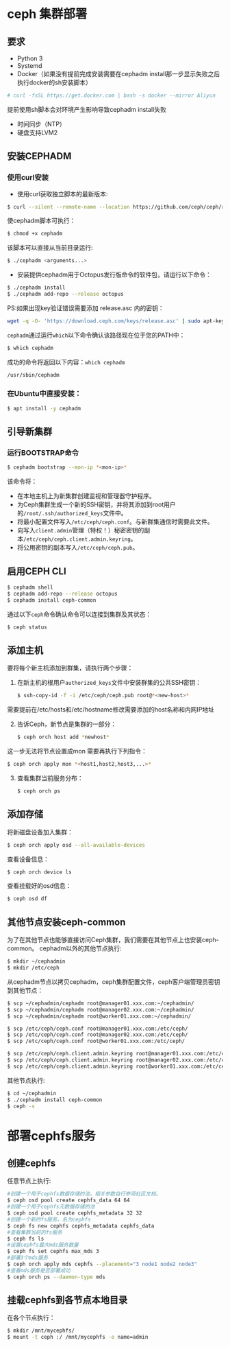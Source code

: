 # ceph 集群部署

## 要求

* Python 3
* Systemd
* Docker（如果没有提前完成安装需要在cephadm install那一步显示失败之后执行docker的sh安装脚本）
```bash 
# curl -fsSL https://get.docker.com | bash -s docker --mirror Aliyun
```
提前使用sh脚本会对环境产生影响导致cephadm install失败
* 时间同步（NTP）
* 硬盘支持LVM2

## 安装CEPHADM

### 使用curl安装
* 使用curl获取独立脚本的最新版本:    
	

```bash
$ curl --silent --remote-name --location https://github.com/ceph/ceph/raw/octopus/src/cephadm/cephadm
```

使cephadm脚本可执行：

```bash
$ chmod +x cephadm
```

该脚本可以直接从当前目录运行:
	
```bash
$ ./cephadm <arguments...>
```

* 安装提供cephadm用于Octopus发行版命令的软件包，请运行以下命令：
	
```bash
$ ./cephadm install
$ ./cephadm add-repo --release octopus
```
PS:如果出现key验证错误需要添加 release.asc 内的密钥：

```bash
wget -q -O- 'https://download.ceph.com/keys/release.asc' | sudo apt-key add -
```

`cephadm`通过运行`which`以下命令确认该路径现在位于您的PATH中：

```bash
$ which cephadm
```

成功的命令将返回以下内容：`which cephadm`

```bash
/usr/sbin/cephadm
```

### 在Ubuntu中直接安装：

```bash
$ apt install -y cephadm
```


## 引导新集群

### 运行BOOTSTRAP命令

```bash 
$ cephadm bootstrap --mon-ip *<mon-ip>* 
```

该命令将：

- 在本地主机上为新集群创建监视和管理器守护程序。
- 为Ceph集群生成一个新的SSH密钥，并将其添加到root用户的`/root/.ssh/authorized_keys`文件中。
- 将最小配置文件写入`/etc/ceph/ceph.conf`。与新群集通信时需要此文件。
- 向写入`client.admin`管理（特权！）秘密密钥的副本`/etc/ceph/ceph.client.admin.keyring`。
- 将公用密钥的副本写入`/etc/ceph/ceph.pub`。

## 启用CEPH CLI

``` bash
$ cephadm shell
$ cephadm add-repo --release octopus
$ cephadm install ceph-common
```

通过以下`ceph`命令确认命令可以连接到集群及其状态：

```bash
$ ceph status
```

## 添加主机

要将每个新主机添加到群集，请执行两个步骤：

1. 在新主机的根用户`authorized_keys`文件中安装群集的公共SSH密钥：

   ```bash
   $ ssh-copy-id -f -i /etc/ceph/ceph.pub root@*<new-host>*
   ```
需要提前在/etc/hosts和/etc/hostname修改需要添加的host名称和内网IP地址

2. 告诉Ceph，新节点是集群的一部分：

   ```bash
   $ ceph orch host add *newhost*
   ```
这一步无法将节点设置成mon 需要再执行下列指令：
   ```bash
   $ ceph orch apply mon *<host1,host2,host3,...>*
   ```
3. 查看集群当前服务分布：
   ```bash
   $ ceph orch ps
   ```
## 添加存储
将新磁盘设备加入集群：

```bash
$ ceph orch apply osd --all-available-devices
```

查看设备信息：

```bash
$ ceph orch device ls
```
查看挂载好的osd信息：

```bash
$ ceph osd df
```

## 其他节点安装ceph-common
为了在其他节点也能够直接访问Ceph集群，我们需要在其他节点上也安装ceph-common。
cephadm以外的其他节点执行:
```bash
$ mkdir ~/cephadmin
$ mkdir /etc/ceph
```

从cephadm节点以拷贝cephadm，ceph集群配置文件，ceph客户端管理员密钥到其他节点：

```bash
$ scp ~/cephadmin/cephadm root@manager01.xxx.com:~/cephadmin/
$ scp ~/cephadmin/cephadm root@manager02.xxx.com:~/cephadmin/
$ scp ~/cephadmin/cephadm root@worker01.xxx.com:~/cephadmin/

$ scp /etc/ceph/ceph.conf root@manager01.xxx.com:/etc/ceph/
$ scp /etc/ceph/ceph.conf root@manager02.xxx.com:/etc/ceph/
$ scp /etc/ceph/ceph.conf root@worker01.xxx.com:/etc/ceph/

$ scp /etc/ceph/ceph.client.admin.keyring root@manager01.xxx.com:/etc/ceph/
$ scp /etc/ceph/ceph.client.admin.keyring root@manager02.xxx.com:/etc/ceph/
$ scp /etc/ceph/ceph.client.admin.keyring root@worker01.xxx.com:/etc/ceph/
```
其他节点执行:
```bash
$ cd ~/cephadmin
$ ./cephadm install ceph-common
$ ceph -s
```

# 部署cephfs服务
## 创建cephfs
任意节点上执行:
```bash
#创建一个用于cephfs数据存储的池，相关参数自行参阅社区文档。
$ ceph osd pool create cephfs_data 64 64
#创建一个用于cephfs元数据存储的池
$ ceph osd pool create cephfs_metadata 32 32
#创建一个新的fs服务，名为cephfs
$ ceph fs new cephfs cephfs_metadata cephfs_data
#查看集群当前的fs服务
$ ceph fs ls
#设置cephfs最大mds服务数量
$ ceph fs set cephfs max_mds 3
#部署3个mds服务
$ ceph orch apply mds cephfs --placement="3 node1 node2 node3"
#查看mds服务是否部署成功
$ ceph orch ps --daemon-type mds
```

## 挂载cephfs到各节点本地目录
在各个节点执行：
```bash
$ mkdir /mnt/mycephfs/
$ mount -t ceph :/ /mnt/mycephfs -o name=admin
```

